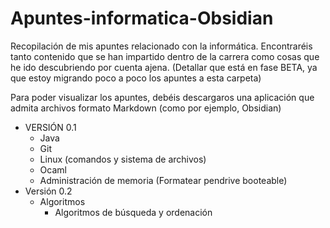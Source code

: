 # Apuntes-informatica-Obsidian

Recopilación de mis apuntes relacionado con la informática. Encontraréis tanto contenido que se han impartido 
dentro de la carrera como cosas que he ido descubriendo por cuenta ajena. (Detallar que está en fase BETA, ya
que estoy migrando poco a poco los apuntes a esta carpeta)

Para poder visualizar los apuntes, debéis descargaros una aplicación que admita archivos formato Markdown (como por ejemplo, Obsidian)

- VERSIÓN 0.1
    - Java
    - Git
    - Linux (comandos y sistema de archivos)
    - Ocaml
    - Administración de memoria (Formatear pendrive booteable)
- Versión 0.2
	- Algoritmos
		- Algoritmos de búsqueda y ordenación
